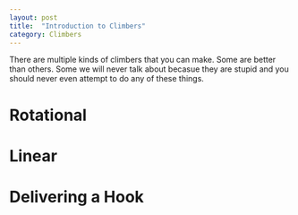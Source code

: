 ```yaml
---
layout: post
title:  "Introduction to Climbers"
category: Climbers
---
```

There are multiple kinds of climbers that you can make. Some are better than others. Some we will never talk about becasue they are stupid and you should never even attempt to do any of these things.
# Rotational

# Linear

# Delivering a Hook
